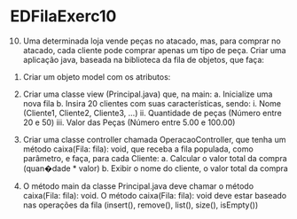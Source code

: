 # EDFilaExerc10

10. Uma determinada loja vende peças no atacado, mas, para comprar no atacado, cada cliente
pode comprar apenas um tipo de peça. Criar uma aplicação java, baseada na biblioteca da fila
de objetos, que faça:
1) Criar um objeto model com os atributos:

2) Criar uma classe view (Principal.java) que, na main:
a. Inicialize uma nova fila
b. Insira 20 clientes com suas características, sendo:
i. Nome (Cliente1, Cliente2, Cliente3, ...)
ii. Quantidade de peças (Número entre 20 e 50)
iii. Valor das Peças (Número entre 5.00 e 100.00)

3) Criar uma classe controller chamada OperacaoController, que tenha um método
caixa(Fila: fila): void, que receba a fila populada, como parâmetro, e faça, para cada
Cliente:
a. Calcular o valor total da compra (quan�dade * valor)
b. Exibir o nome do cliente, o valor total da compra
4) O método main da classe Principal.java deve chamar o método caixa(Fila: fila): void.
O método caixa(Fila: fila): void deve estar baseado nas operações da fila (insert(), remove(),
list(), size(), isEmpty())
